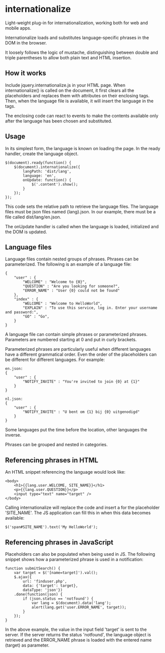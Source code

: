 # internationalize

Light-weight plug-in for internationalization, working both for web and mobile apps.

Internationalize loads and substitutes language-specific phrases in the DOM in the browser.

It loosely follows the logic of mustache, distinguishing between double and triple parentheses to allow both plain text and HTML insertion.

## How it works

Include jquery.internationalize.js in your HTML page. When internationalize() is called on the document, it first clears all the placeholders and replaces them with attributes on their enclosing tags. Then, when the language file is available, it will insert the language in the tags.

The enclosing code can react to events to make the contents available only after the language has been chosen and substituted.

## Usage

In its simplest form, the language is known on loading the page. In the ready handler, create the language object.

    $(document).ready(function() {
        $(document).internationalize({
            langPath: 'dist/lang',
            language: 'en',
            onUpdate: function() {
                $('.content').show();
            }
        });
    });

This code sets the relative path to retrieve the language files. The language files must be json files named {lang}.json. In our example, there must be a file called dist/lang/en.json.

The onUpdate handler is called when the language is loaded, initialized and the DOM is updated.

## Language files

Language files contain nested groups of phrases. Phrases can be parameterized. The following is an example of a language file:

    {
        "user" : {
            "WELCOME" : "Welcome to {0}",
            "QUESTION" : "Are you looking for someone?",
            "ERROR_NAME" : "User {0} could not be found"
        },
        "index" : {
            "WELCOME" : "Welcome to HelloWorld",
            "EXPLAIN" : "To use this service, log in. Enter your username and password:",
            "GO" : "Go",
        }
    }

A language file can contain simple phrases or parameterized phrases. Parameters are numbered starting at 0 and put in curly brackets.

Parameterized phrases are particularly useful when different languages have a different grammatical order. Even the order of the placeholders can be different for different languages. For example:

    en.json:
    {
        "user" : {
            "NOTIFY_INVITE" : "You're invited to join {0} at {1}"
        }
    }

    nl.json:
    {
        "user" : {
            "NOTIFY_INVITE" : "U bent om {1} bij {0} uitgenodigd"
        }
    }

Some languages put the time before the location, other languages the inverse.

Phrases can be grouped and nested in categories.

## Referencing phrases in HTML

An HTML snippet referencing the language would look like:

    <body>
        <h1>{{lang.user.WELCOME, SITE_NAME}}</h1>
        <p>{{lang.user.QUESTION}}</p>
        <input type="text" name="target" />
    </body>

Calling internationalize will replace the code and insert a <span> for the placeholder 'SITE_NAME'. The JS application can fill this in when this data becomes available:

    $('span#SITE_NAME').text('My HelloWorld');

## Referencing phrases in JavaScript

Placeholders can also be populated when being used in JS. The following snippet shows how a parameterized phrase is used in a notification:

    function submitSearch() {
        var target = $('[name=target]').val();
        $.ajax({
            url: 'finduser.php',
            data: {'target': target},
            dataType: 'json'})
        .done(function(json) {
            if (json.status == 'notfound') {
                var lang = $(document).data('lang');
                alert(lang.get('user.ERROR_NAME', target));
            }
        });
    }

In the above example, the value in the input field 'target' is sent to the server. If the server returns the status 'notfound', the language object is retrieved and the ERROR_NAME phrase is loaded with the entered name (target) as parameter.

